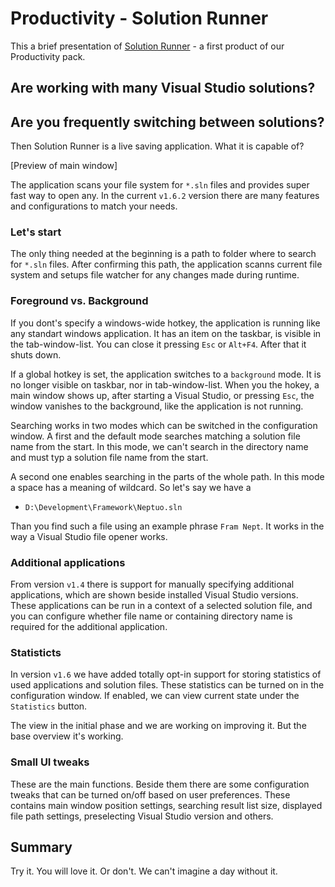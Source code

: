 # Productivity - Solution Runner

This a brief presentation of [Solution Runner](http://www.neptuo.com/product/desktop/solution-runner) - a first product of our Productivity pack.

## Are working with many Visual Studio solutions? 

## Are you frequently switching between solutions?

Then Solution Runner is a live saving application. What it is capable of?

[Preview of main window]

The application scans your file system for `*.sln` files and provides super fast way to open any. In the current `v1.6.2` version there are many features and configurations to match your needs.

### Let's start

The only thing needed at the beginning is a path to folder where to search for `*.sln` files. After confirming this path, the application scanns current file system and setups file watcher for any changes made during runtime.

### Foreground vs. Background

If you dont's specify a windows-wide hotkey, the application is running like any standart windows application. It has an item on the taskbar, is visible in the tab-window-list. You can close it pressing `Esc` or `Alt+F4`. After that it shuts down.

If a global hotkey is set, the application switches to a `background` mode. It is no longer visible on taskbar, nor in tab-window-list. When you the hokey, a main window shows up, after starting a Visual Studio, or pressing `Esc`, the window vanishes to the background, like the application is not running.

Searching works in two modes which can be switched in the configuration window. A first and the default mode searches matching a solution file name from the start. In this mode, we can't search in the directory name and must typ a solution file name from the start.

A second one enables searching in the parts of the whole path. In this mode a space has a meaning of wildcard. So let's say we have a

- `D:\Development\Framework\Neptuo.sln`

Than you find such a file using an example phrase `Fram Nept`. It works in the way a Visual Studio file opener works.

### Additional applications

From version `v1.4` there is support for manually specifying additional applications, which are shown beside installed Visual Studio versions. These applications can be run in a context of a selected solution file, and you can configure whether file name or containing directory name is required for the additional application.

### Statisticts

In version `v1.6` we have added totally opt-in support for storing statistics of used applications and solution files. These statistics can be turned on in the configuration window. If enabled, we can view current state under the `Statistics` button.

The view in the initial phase and we are working on improving it. But the base overview it's working.

### Small UI tweaks

These are the main functions. Beside them there are some configuration tweaks that can be turned on/off based on user preferences. These contains main window position settings, searching result list size, displayed file path settings, preselecting Visual Studio version and others.

## Summary

Try it. 
You will love it. Or don't. 
We can't imagine a day without it.
